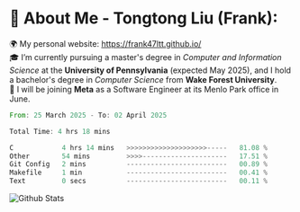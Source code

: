 # 💫 About Me - Tongtong Liu (Frank):
🌍 My personal website: https://frank47ltt.github.io/  
🎓 I’m currently pursuing a master's degree in *Computer and Information Science* at the **University of Pennsylvania** (expected May 2025), and I hold a bachelor's degree in *Computer Science* from **Wake Forest University**.  
💼 I will be joining **Meta** as a Software Engineer at its Menlo Park office in June.  


<!--START_SECTION:waka-->

```rust
From: 25 March 2025 - To: 02 April 2025

Total Time: 4 hrs 18 mins

C            4 hrs 14 mins   >>>>>>>>>>>>>>>>>>>>-----   81.08 %
Other        54 mins         >>>>---------------------   17.51 %
Git Config   2 mins          -------------------------   00.89 %
Makefile     1 min           -------------------------   00.41 %
Text         0 secs          -------------------------   00.11 %
```

<!--END_SECTION:waka-->


![Github Stats](https://github-readme-stats.vercel.app/api?username=frank47ltt&count_private=true&show_icons=true&include_all_commits=true)
